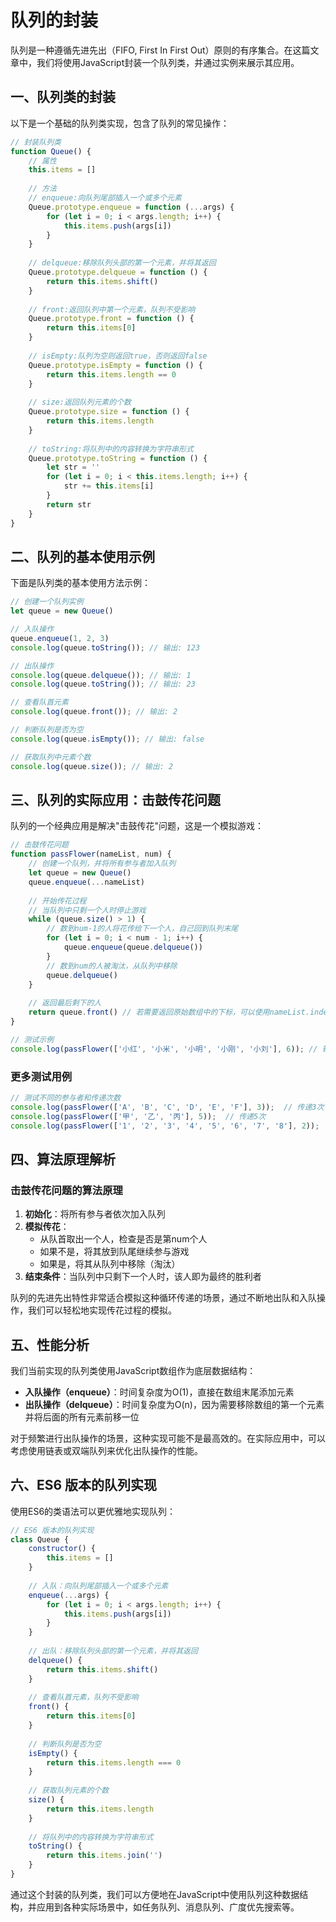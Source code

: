 # 队列的封装

队列是一种遵循先进先出（FIFO, First In First Out）原则的有序集合。在这篇文章中，我们将使用JavaScript封装一个队列类，并通过实例来展示其应用。

## 一、队列类的封装

以下是一个基础的队列类实现，包含了队列的常见操作：

```javascript
// 封装队列类
function Queue() {
    // 属性
    this.items = []
    
    // 方法
    // enqueue:向队列尾部插入一个或多个元素
    Queue.prototype.enqueue = function (...args) {
        for (let i = 0; i < args.length; i++) {
            this.items.push(args[i])
        }
    }
    
    // delqueue:移除队列头部的第一个元素，并将其返回
    Queue.prototype.delqueue = function () {
        return this.items.shift()
    }
    
    // front:返回队列中第一个元素，队列不受影响
    Queue.prototype.front = function () {
        return this.items[0]
    }
    
    // isEmpty:队列为空则返回true，否则返回false
    Queue.prototype.isEmpty = function () {
        return this.items.length == 0
    }
    
    // size:返回队列元素的个数
    Queue.prototype.size = function () {
        return this.items.length
    }
    
    // toString:将队列中的内容转换为字符串形式
    Queue.prototype.toString = function () {
        let str = ''
        for (let i = 0; i < this.items.length; i++) {
            str += this.items[i]
        }
        return str
    }
}
```

## 二、队列的基本使用示例

下面是队列类的基本使用方法示例：

```javascript
// 创建一个队列实例
let queue = new Queue()

// 入队操作
queue.enqueue(1, 2, 3)
console.log(queue.toString()); // 输出: 123

// 出队操作
console.log(queue.delqueue()); // 输出: 1
console.log(queue.toString()); // 输出: 23

// 查看队首元素
console.log(queue.front()); // 输出: 2

// 判断队列是否为空
console.log(queue.isEmpty()); // 输出: false

// 获取队列中元素个数
console.log(queue.size()); // 输出: 2
```

## 三、队列的实际应用：击鼓传花问题

队列的一个经典应用是解决"击鼓传花"问题，这是一个模拟游戏：

```javascript
// 击鼓传花问题
function passFlower(nameList, num) {
    // 创建一个队列，并将所有参与者加入队列
    let queue = new Queue()
    queue.enqueue(...nameList)
    
    // 开始传花过程
    // 当队列中只剩一个人时停止游戏
    while (queue.size() > 1) {
        // 数到num-1的人将花传给下一个人，自己回到队列末尾
        for (let i = 0; i < num - 1; i++) {
            queue.enqueue(queue.delqueue())
        }
        // 数到num的人被淘汰，从队列中移除
        queue.delqueue()
    }
    
    // 返回最后剩下的人
    return queue.front() // 若需要返回原始数组中的下标，可以使用nameList.indexOf(queue.front())
}

// 测试示例
console.log(passFlower(['小红', '小米', '小明', '小刚', '小刘'], 6)); // 输出最后剩下的人
```

### 更多测试用例

```javascript
// 测试不同的参与者和传递次数
console.log(passFlower(['A', 'B', 'C', 'D', 'E', 'F'], 3));  // 传递3次
console.log(passFlower(['甲', '乙', '丙'], 5));  // 传递5次
console.log(passFlower(['1', '2', '3', '4', '5', '6', '7', '8'], 2));  // 传递2次
```

## 四、算法原理解析

### 击鼓传花问题的算法原理

1. **初始化**：将所有参与者依次加入队列
2. **模拟传花**：
   - 从队首取出一个人，检查是否是第num个人
   - 如果不是，将其放到队尾继续参与游戏
   - 如果是，将其从队列中移除（淘汰）
3. **结束条件**：当队列中只剩下一个人时，该人即为最终的胜利者

队列的先进先出特性非常适合模拟这种循环传递的场景，通过不断地出队和入队操作，我们可以轻松地实现传花过程的模拟。

## 五、性能分析

我们当前实现的队列类使用JavaScript数组作为底层数据结构：

- **入队操作（enqueue）**：时间复杂度为O(1)，直接在数组末尾添加元素
- **出队操作（delqueue）**：时间复杂度为O(n)，因为需要移除数组的第一个元素并将后面的所有元素前移一位

对于频繁进行出队操作的场景，这种实现可能不是最高效的。在实际应用中，可以考虑使用链表或双端队列来优化出队操作的性能。

## 六、ES6 版本的队列实现

使用ES6的类语法可以更优雅地实现队列：

```javascript
// ES6 版本的队列实现
class Queue {
    constructor() {
        this.items = []
    }
    
    // 入队：向队列尾部插入一个或多个元素
    enqueue(...args) {
        for (let i = 0; i < args.length; i++) {
            this.items.push(args[i])
        }
    }
    
    // 出队：移除队列头部的第一个元素，并将其返回
    delqueue() {
        return this.items.shift()
    }
    
    // 查看队首元素，队列不受影响
    front() {
        return this.items[0]
    }
    
    // 判断队列是否为空
    isEmpty() {
        return this.items.length === 0
    }
    
    // 获取队列元素的个数
    size() {
        return this.items.length
    }
    
    // 将队列中的内容转换为字符串形式
    toString() {
        return this.items.join('')
    }
}
```

通过这个封装的队列类，我们可以方便地在JavaScript中使用队列这种数据结构，并应用到各种实际场景中，如任务队列、消息队列、广度优先搜索等。

